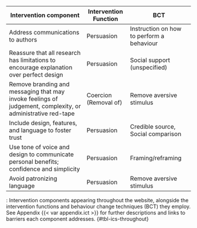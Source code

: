 | Intervention component                                                                                      | Intervention Function | BCT                                       |
|---------------------------------|------------------|---------------------|
| Address communications to authors                                                                           | Persuasion            | Instruction on how to perform a behaviour |
| Reassure that all research has limitations to encourage explanation over perfect design                     | Persuasion            | Social support (unspecified)              |
| Remove branding and messaging that may invoke feelings of judgement, complexity, or administrative red-tape | Coercion (Removal of) | Remove aversive stimulus                  |
| Include design, features, and language to foster trust                                                      | Persuasion            | Credible source, Social comparison        |
| Use tone of voice and design to communicate personal benefits; confidence and simplicity                    | Persuasion            | Framing/reframing                         |
| Avoid patronizing language                                                                                  | Persuasion            | Remove aversive stimulus                  |

: Intervention components appearing throughout the website, alongside the intervention functions and behaviour change techniques (BCT) they employ. See Appendix {{< var appendix.ict >}} for further descriptions and links to barriers each component addresses. {#tbl-ics-throughout}

<!--
6 (6)
| Communicate why reporting is primarily the responsibility of the author                                     | Education             | Instruction on how to perform a behaviour |
-->